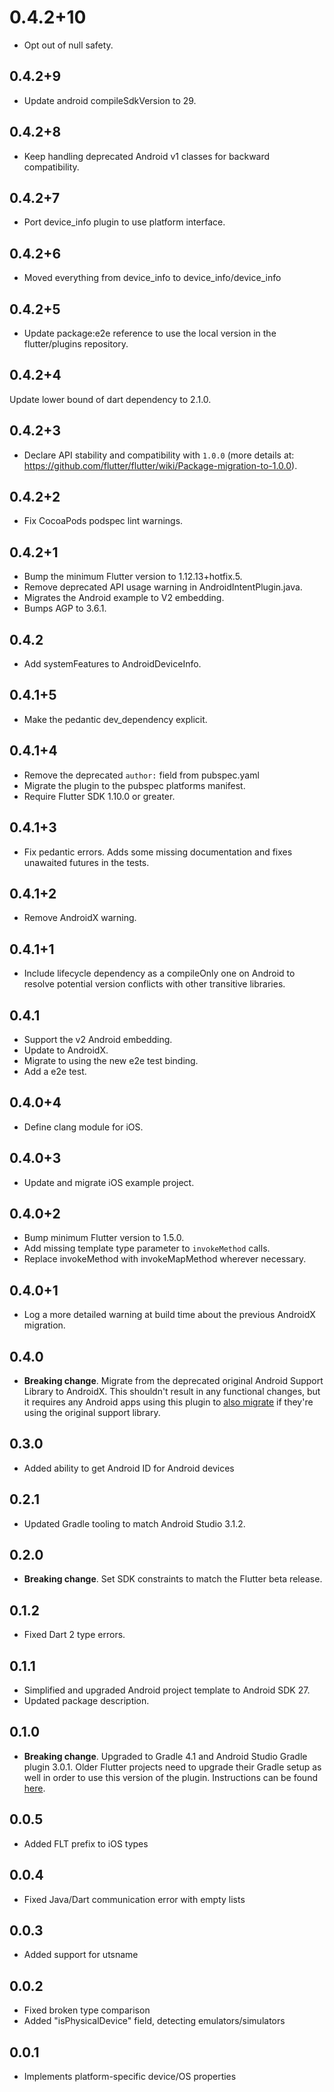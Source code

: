 # 0.4.2+10

* Opt out of null safety.

## 0.4.2+9

* Update android compileSdkVersion to 29.

## 0.4.2+8

* Keep handling deprecated Android v1 classes for backward compatibility.

## 0.4.2+7

* Port device_info plugin to use platform interface.

## 0.4.2+6

* Moved everything from device_info to device_info/device_info

## 0.4.2+5

* Update package:e2e reference to use the local version in the flutter/plugins
  repository.

## 0.4.2+4

Update lower bound of dart dependency to 2.1.0.

## 0.4.2+3

* Declare API stability and compatibility with `1.0.0` (more details at: https://github.com/flutter/flutter/wiki/Package-migration-to-1.0.0).

## 0.4.2+2

* Fix CocoaPods podspec lint warnings.

## 0.4.2+1

* Bump the minimum Flutter version to 1.12.13+hotfix.5.
* Remove deprecated API usage warning in AndroidIntentPlugin.java.
* Migrates the Android example to V2 embedding.
* Bumps AGP to 3.6.1.

## 0.4.2

* Add systemFeatures to AndroidDeviceInfo.

## 0.4.1+5

* Make the pedantic dev_dependency explicit.

## 0.4.1+4

* Remove the deprecated `author:` field from pubspec.yaml
* Migrate the plugin to the pubspec platforms manifest.
* Require Flutter SDK 1.10.0 or greater.

## 0.4.1+3

* Fix pedantic errors. Adds some missing documentation and fixes unawaited
  futures in the tests.

## 0.4.1+2

* Remove AndroidX warning.

## 0.4.1+1

* Include lifecycle dependency as a compileOnly one on Android to resolve
  potential version conflicts with other transitive libraries.

## 0.4.1

* Support the v2 Android embedding.
* Update to AndroidX.
* Migrate to using the new e2e test binding.
* Add a e2e test.


## 0.4.0+4

* Define clang module for iOS.

## 0.4.0+3

* Update and migrate iOS example project.

## 0.4.0+2

* Bump minimum Flutter version to 1.5.0.
* Add missing template type parameter to `invokeMethod` calls.
* Replace invokeMethod with invokeMapMethod wherever necessary.

## 0.4.0+1

* Log a more detailed warning at build time about the previous AndroidX
  migration.

## 0.4.0

* **Breaking change**. Migrate from the deprecated original Android Support
  Library to AndroidX. This shouldn't result in any functional changes, but it
  requires any Android apps using this plugin to [also
  migrate](https://developer.android.com/jetpack/androidx/migrate) if they're
  using the original support library.

## 0.3.0

* Added ability to get Android ID for Android devices

## 0.2.1

* Updated Gradle tooling to match Android Studio 3.1.2.

## 0.2.0

* **Breaking change**. Set SDK constraints to match the Flutter beta release.

## 0.1.2

* Fixed Dart 2 type errors.

## 0.1.1

* Simplified and upgraded Android project template to Android SDK 27.
* Updated package description.

## 0.1.0

* **Breaking change**. Upgraded to Gradle 4.1 and Android Studio Gradle plugin
  3.0.1. Older Flutter projects need to upgrade their Gradle setup as well in
  order to use this version of the plugin. Instructions can be found
  [here](https://github.com/flutter/flutter/wiki/Updating-Flutter-projects-to-Gradle-4.1-and-Android-Studio-Gradle-plugin-3.0.1).

## 0.0.5

* Added FLT prefix to iOS types

## 0.0.4

* Fixed Java/Dart communication error with empty lists

## 0.0.3

* Added support for utsname

## 0.0.2

* Fixed broken type comparison
* Added "isPhysicalDevice" field, detecting emulators/simulators

## 0.0.1

* Implements platform-specific device/OS properties

